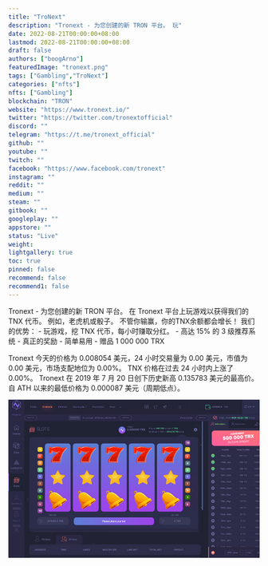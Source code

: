 ```yaml
---
title: "TroNext"
description: "Tronext - 为您创建的新 TRON 平台。 玩"
date: 2022-08-21T00:00:00+08:00
lastmod: 2022-08-21T00:00:00+08:00
draft: false
authors: ["boogArno"]
featuredImage: "tronext.png"
tags: ["Gambling","TroNext"]
categories: ["nfts"]
nfts: ["Gambling"]
blockchain: "TRON"
website: "https://www.tronext.io/"
twitter: "https://twitter.com/tronextofficial"
discord: ""
telegram: "https://t.me/tronext_official"
github: ""
youtube: ""
twitch: ""
facebook: "https://www.facebook.com/tronext"
instagram: ""
reddit: ""
medium: ""
steam: ""
gitbook: ""
googleplay: ""
appstore: ""
status: "Live"
weight: 
lightgallery: true
toc: true
pinned: false
recommend: false
recommend1: false
---
```

Tronext - 为您创建的新 TRON 平台。 在 Tronext 平台上玩游戏以获得我们的 TNX 代币。 例如，老虎机或骰子。 不管你输赢，你的TNX余额都会增长！ 我们的优势： - 玩游戏，挖 TNX 代币，每小时赚取分红。 - 高达 15% 的 3 级推荐系统 - 真正的奖励 - 简单易用 - 赠品 1 000 000 TRX

Tronext 今天的价格为 0.008054 美元，24 小时交易量为 0.00 美元，市值为 0.00 美元，市场支配地位为 0.00%。 TNX 价格在过去 24 小时内上涨了 0.00%。 Tronext 在 2019 年 7 月 20 日创下历史新高 0.135783 美元的最高价。 自 ATH 以来的最低价格为 0.000087 美元（周期低点）。

![tronext-dapp-gambling-tron-image1_4c7315b1a861a648636cd4154cf8b142](tronext-dapp-gambling-tron-image1_4c7315b1a861a648636cd4154cf8b142.png)